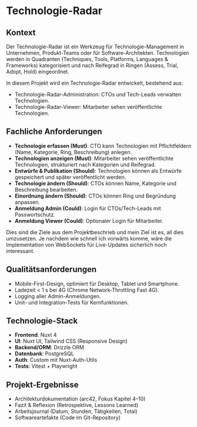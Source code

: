 # Technologie-Radar

## Kontext

Der Technologie-Radar ist ein Werkzeug für Technologie-Management in Unternehmen, Produkt-Teams oder für Software-Architekten. Technologien werden in Quadranten (Techniques, Tools, Platforms, Languages & Frameworks) kategorisiert und nach Reifegrad in Ringen (Assess, Trial, Adopt, Hold) eingeordnet.

In diesem Projekt wird ein Technologie-Radar entwickelt, bestehend aus:

- Technologie-Radar-Administration: CTOs und Tech-Leads verwalten Technologien.
- Technologie-Radar-Viewer: Mitarbeiter sehen veröffentlichte Technologien.

## Fachliche Anforderungen

- **Technologie erfassen (Must)**: CTO kann Technologien mit Pflichtfeldern (Name, Kategorie, Ring, Beschreibung) anlegen.
- **Technologien anzeigen (Must)**: Mitarbeiter sehen veröffentlichte Technologien, strukturiert nach Kategorien und Reifegrad.
- **Entwürfe & Publikation (Should)**: Technologien können als Entwürfe gespeichert und später veröffentlicht werden.
- **Technologie ändern (Should)**: CTOs können Name, Kategorie und Beschreibung bearbeiten.
- **Einordnung ändern (Should)**: CTOs können Ring und Begründung anpassen.
- **Anmeldung Admin (Could)**: Login für CTOs/Tech-Leads mit Passwortschutz.
- **Anmeldung Viewer (Could)**: Optionaler Login für Mitarbeiter.

Dies sind die Ziele aus dem Projektbeschrieb und mein Ziel ist es, all dies umzusetzen. Je nachdem wie schnell ich vorwärts komme, wäre die Implementation von WebSockets für Live-Updates sicherlich noch interessant.

## Qualitätsanforderungen

- Mobile-First-Design, optimiert für Desktop, Tablet und Smartphone.
- Ladezeit < 1 s bei 4G (Chrome Network-Throttling Fast 4G).
- Logging aller Admin-Anmeldungen.
- Unit- und Integration-Tests für Kernfunktionen.

## Technologie-Stack

- **Frontend**: Nuxt 4
- **UI**: Nuxt UI, Tailwind CSS (Responsive Design)
- **Backend/ORM**: Drizzle ORM
- **Datenbank**: PostgreSQL
- **Auth**: Custom mit Nuxt-Auth-Utils
- **Tests**: Vitest + Playwright

## Projekt-Ergebnisse

- Architekturdokumentation (arc42, Fokus Kapitel 4–10)
- Fazit & Reflexion (Retrospektive, Lessons Learned)
- Arbeitsjournal (Datum, Stunden, Tätigkeiten, Total)
- Softwareartefakte (Code im Git-Repository)